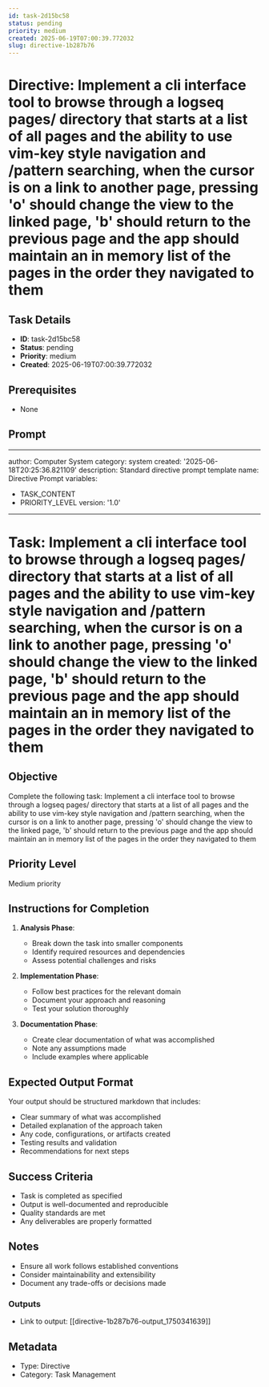 ```yaml
---
id: task-2d15bc58
status: pending
priority: medium
created: 2025-06-19T07:00:39.772032
slug: directive-1b287b76
---
```


# Directive: Implement a cli interface tool to browse through a logseq pages/ directory that starts at a list of all pages and the ability to use vim-key style navigation and /pattern searching, when the cursor is on a link to another page, pressing &#x27;o&#x27; should change the view to the linked page, &#x27;b&#x27; should return to the previous page and the app should maintain an in memory list of the pages in the order they navigated to them

## Task Details
- **ID**: task-2d15bc58
- **Status**: pending
- **Priority**: medium
- **Created**: 2025-06-19T07:00:39.772032

## Prerequisites
- None

## Prompt
---
author: Computer System
category: system
created: '2025-06-18T20:25:36.821109'
description: Standard directive prompt template
name: Directive Prompt
variables:
- TASK_CONTENT
- PRIORITY_LEVEL
version: '1.0'
---

# Task: Implement a cli interface tool to browse through a logseq pages/ directory that starts at a list of all pages and the ability to use vim-key style navigation and /pattern searching, when the cursor is on a link to another page, pressing &#x27;o&#x27; should change the view to the linked page, &#x27;b&#x27; should return to the previous page and the app should maintain an in memory list of the pages in the order they navigated to them

## Objective
Complete the following task: Implement a cli interface tool to browse through a logseq pages/ directory that starts at a list of all pages and the ability to use vim-key style navigation and /pattern searching, when the cursor is on a link to another page, pressing &#x27;o&#x27; should change the view to the linked page, &#x27;b&#x27; should return to the previous page and the app should maintain an in memory list of the pages in the order they navigated to them

## Priority Level
Medium priority

## Instructions for Completion
1. **Analysis Phase**: 
   - Break down the task into smaller components
   - Identify required resources and dependencies
   - Assess potential challenges and risks

2. **Implementation Phase**:
   - Follow best practices for the relevant domain
   - Document your approach and reasoning
   - Test your solution thoroughly

3. **Documentation Phase**:
   - Create clear documentation of what was accomplished
   - Note any assumptions made
   - Include examples where applicable

## Expected Output Format
Your output should be structured markdown that includes:
- Clear summary of what was accomplished
- Detailed explanation of the approach taken
- Any code, configurations, or artifacts created
- Testing results and validation
- Recommendations for next steps

## Success Criteria
- Task is completed as specified
- Output is well-documented and reproducible
- Quality standards are met
- Any deliverables are properly formatted

## Notes
- Ensure all work follows established conventions
- Consider maintainability and extensibility
- Document any trade-offs or decisions made

### Outputs
- Link to output: [[directive-1b287b76-output_1750341639]]

## Metadata
- Type: Directive
- Category: Task Management
